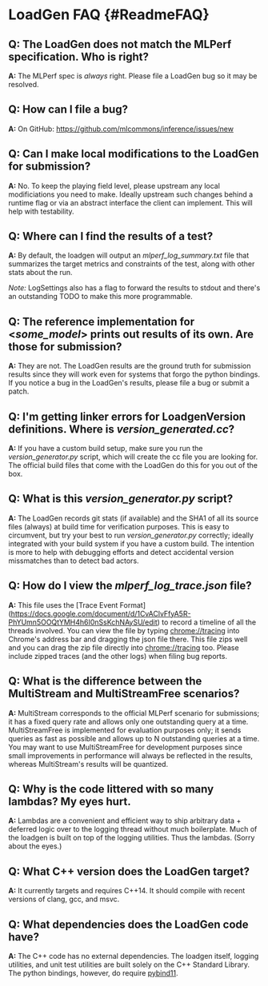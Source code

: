 # LoadGen FAQ {#ReadmeFAQ}

## Q: The LoadGen does not match the MLPerf specification. Who is right?
**A:**
The MLPerf spec is *always* right.
Please file a LoadGen bug so it may be resolved.

## Q: How can I file a bug?
**A:**
On GitHub: https://github.com/mlcommons/inference/issues/new

## Q: Can I make local modifications to the LoadGen for submission?
**A:**
No. To keep the playing field level, please upstream any local
modificiations you need to make. Ideally upstream such changes behind a runtime
flag or via an abstract interface the client can implement. This will help
with testability.

## Q: Where can I find the results of a test?
**A:**
By default, the loadgen will output an *mlperf_log_summary.txt* file
that summarizes the target metrics and constraints of the test, along with
other stats about the run.

*Note:* LogSettings also has a flag to forward the results to stdout and
there's an outstanding TODO to make this more programmable.

## Q: The reference implementation for \<*some_model*\> prints out results of its own. Are those for submission?
**A:**
They are not. The LoadGen results are the ground truth for submission
results since they will work even for systems that forgo the python bindings.
If you notice a bug in the LoadGen's results, please file a bug or submit a
patch.

## Q: I'm getting linker errors for LoadgenVersion definitions. Where is *version_generated.cc*?
**A:**
If you have a custom build setup, make sure you run the *version_generator.py*
script, which will create the cc file you are looking for. The official build
files that come with the LoadGen do this for you out of the box.

## Q: What is this *version_generator.py* script?
**A:**
The LoadGen records git stats (if available) and the SHA1 of all its
source files (always) at build time for verification purposes. This is easy
to circumvent, but try your best to run *version_generator.py* correctly;
ideally integrated with your build system if you have a custom build.
The intention is more to help with debugging efforts and detect accidental
version missmatches than to detect bad actors.

## Q: How do I view the *mlperf_log_trace.json* file?
**A:**
This file uses the [Trace Event Format]
(https://docs.google.com/document/d/1CvAClvFfyA5R-PhYUmn5OOQtYMH4h6I0nSsKchNAySU/edit)
to record a timeline of all the threads involved.
You can view the file by typing [chrome://tracing](chrome://tracing) into
Chrome's address bar and dragging the json file there.
This file zips well and you can drag the zip file directly into
[chrome://tracing](chrome://tracing) too.
Please include zipped traces (and the other logs) when filing bug reports.

## Q: What is the difference between the MultiStream and MultiStreamFree scenarios?
**A:**
MultiStream corresponds to the official MLPerf scenario for submissions;
it has a fixed query rate and allows only one outstanding query at a time.
MultiStreamFree is implemented for evaluation purposes only; it sends queries
as fast as possible and allows up to N outstanding queries at a time. You may
want to use MultiStreamFree for development purposes since small improvements
in performance will always be reflected in the results, whereas MultiStream's
results will be quantized.

## Q: Why is the code littered with so many lambdas? My eyes hurt.
**A:**
Lambdas are a convenient and efficient way to ship arbitrary data + deferred
logic over to the logging thread without much boilerplate.
Much of the loadgen is built on top of the logging utilities.
Thus the lambdas. (Sorry about the eyes.)

## Q: What C++ version does the LoadGen target?
**A:**
It currently targets and requires C++14. It should compile with recent
versions of clang, gcc, and msvc.

## Q: What dependencies does the LoadGen code have?
**A:**
The C++ code has no external dependencies. The loadgen itself, logging
utilities, and unit test utilities are built solely on the C++ Standard Library.
The python bindings, however, do require
[pybind11](https://github.com/pybind/pybind11).

